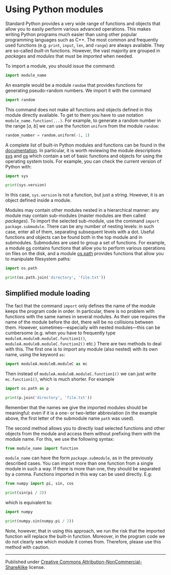 # Using Python modules

Standard Python provides a very wide range of functions and objects that allow you to easily perform various advanced operations. This makes writing Python programs much easier than using other popular programming languages ​​such as C++. The most common and frequently used functions (e.g. `print`, `input`, `len`, and `range`) are always available. They are so-called _built-in_ functions. However, the vast majority are grouped in _packages_ and _modules_ that must be _imported_ when needed.

To import a module, you should issue the command:

```python
import module_name
```
An example would be a module `random` that provides functions for generating pseudo-random numbers. We import it with the command

```python
import random
```
This command does not make all functions and objects defined in this module directly available. To get to them you have to use notation `module_name.function(...)`. For example, to generate a random number in the range [_a_, _b_] we can use the function `uniform` from the module `random`:

```python
random_number = random.uniform(-1, 1)
```
A complete list of built-in Python modules and functions can be found in the [documentation](https://docs.python.org/3/library/index.html). In particular, it is worth reviewing the module descriptions [sys](https://docs.python.org/3/library/sys.html) and [os](https://docs.python.org/3/library/os.html) which contain a set of basic functions and objects for using the operating system tools. For example, you can check the current version of Python with:

```python
import sys

print(sys.version)
```
In this case, `sys.version` is not a function, but just a string. However, it is an object defined inside a module.

Modules may contain other modules nested in a hierarchical manner: any module may contain sub-modules (master modules are then called _packages_). To import the selected sub-module, use the command `import package.submodule`. There can be any number of nesting levels: in such case, enter all of them, separating subsequent levels with a dot. Useful functions and objects can be found both in the top module and in submodules. Submodules are used to group a set of functions. For example, a module [os](https://docs.python.org/3/library/os.html) contains functions that allow you to perform various operations on files on the disk, and a module [os.path](https://docs.python.org/3/library/os.path.html) provides functions that allow you to manipulate filesystem paths:

```python
import os.path

print(os.path.join('directory', 'file.txt'))
```
## Simplified module loading
The fact that the command `import` only defines the name of the module keeps the program code in order. In particular, there is no problem with functions with the same names in several modules. As their use requires the name of the module before the dot, there will be no collisions between them. However, sometimes—especially with nested modules—this can be cumbersome (e.g. when you have to frequently type `moduleA.moduleB.moduleC.function1()`, `moduleA.moduleB.moduleC.function2()` etc.) There are two methods to deal with this. The first one is to import any module (also nested) with its own name, using the keyword `as`:

```python
import moduleA.moduleB.moduleC as mc
```
Then instead of `moduleA.moduleB.moduleC.function1()` we can just write `mc.function1()`, which is much shorter. For example

```python
import os.path as p

print(p.join('directory', 'file.txt'))
```
Remember that the names we give the imported modules should be meaningful: even if it is a one- or two-letter abbreviation (in the example above, the first letter of the submodule name `path` was used).

The second method allows you to directly load selected functions and other objects from the module and access them without prefixing them with the module name. For this, we use the following syntax:

```python
from module_name import function
```
`module_name` can have the form _`package.submodule`_, as in the previously described cases. You can import more than one function from a single module in such a way. If there is more than one, they should be separated by a comma. Functions imported in this way can be used directly. E.g:

```python
from numpy import pi, sin, cos

print(sin(pi / 2))
```
which is equivalent to:

```python
import numpy

print(numpy.sin(numpy.pi / 2))
```
Note, however, that in using this approach, we run the risk that the imported function will replace the built-in function. Moreover, in the program code we do not clearly see which module it comes from. Therefore, please use this method with caution.


<hr />
<p id="copyright">Published under <a class="external" rel="nofollow" href="https://creativecommons.org/licenses/by-nc-sa/4.0/">Creative Commons Attribution-NonCommercial-ShareAlike</a> license.</p>